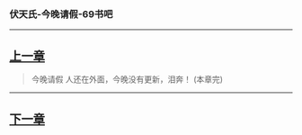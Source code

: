 ### 伏天氏-今晚请假-69书吧

--------
[上一章](./68d383e2dd80f679c919452ca11db1dc.md)
--------


>
>
>
>今晚请假
>人还在外面，今晚没有更新，泪奔！
>(本章完)
>
>

--------
[下一章](./da6d722755129574cdacb1f7ba95d225.md)
--------
